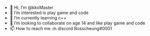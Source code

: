 - 👋 Hi, I’m @kkoMaster
- 👀 I’m interested is play game and code
- 🌱 I’m currently learning c++
- 💞️ I’m looking to collaborate on age 14 and like play game and code
- 📫 How to reach me :in discord Bosscheung#0001

<!---
kkoMaster/kkoMaster is a ✨ special ✨ repository because its `README.md` (this file) appears on your GitHub profile.
You can click the Preview link to take a look at your changes.
--->
